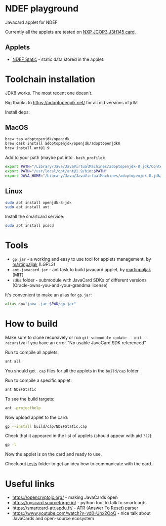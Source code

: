# NDEF playground

Javacard applet for NDEF

Currently all the applets are tested on [NXP JCOP3 J3H145 card](https://www.smartcardfocus.com/shop/ilp/id~879/nxp-j3h145-dual-interface-java-card-144k/p/index.shtml).

## Applets

- [NDEF Static](./docs/static.md) - static data stored in the applet.

# Toolchain installation

JDK8 works. The most recent one doesn't.

Big thanks to https://adoptopenjdk.net/ for all old versions of jdk!

Install deps:

## MacOS

```sh
brew tap adoptopenjdk/openjdk
brew cask install adoptopenjdk/openjdk/adoptopenjdk8
brew install ant@1.9
```

Add to your path (maybe put into `.bash_profile`):

```sh
export PATH="/Library/Java/JavaVirtualMachines/adoptopenjdk-8.jdk/Contents/Home/bin/:$PATH"
export PATH="/usr/local/opt/ant@1.9/bin:$PATH"
export JAVA_HOME="/Library/Java/JavaVirtualMachines/adoptopenjdk-8.jdk/Contents/Home"
```

## Linux

```sh
sudo apt install openjdk-8-jdk
sudo apt install ant
```

Install the smartcard service:

```sh
sudo apt install pcscd
```

# Tools

- `gp.jar` - a working and easy to use tool for applets management, by [martinpaljak](https://github.com/martinpaljak/GlobalPlatformPro) (LGPL3)
- `ant-javacard.jar` - ant task to build javacard applet, by [martinpaljak](https://github.com/martinpaljak/ant-javacard) (MIT)
- `sdks` folder - submodule with JavaCard SDKs of different versions (Oracle-owns-you-and-your-grandma license)

It's convenient to make an alias for `gp.jar`:

```sh
alias gp="java -jar $PWD/gp.jar"
```

# How to build

Make sure to clone recursively or run `git submodule update --init --recursive` if you have an error "No usable JavaCard SDK referenced"

Run to compile all applets:

```sh
ant all
```

You should get `.cap` files for all the applets in the `build/cap` folder.

Run to compile a specific applet:

```sh
ant NDEFStatic
```

To see the build targets:

```sh
ant -projecthelp
```

Now upload applet to the card:

```sh
gp --install build/cap/NDEFStatic.cap
```

Check that it appeared in the list of applets (should appear with aid `???`):

```sh
gp -l
```

Now the applet is on the card and ready to use.

Check out [tests](./tests/tests) folder to get an idea how to communicate with the card.

# Useful links

- https://opencryptojc.org/ - making JavaCards open
- https://pyscard.sourceforge.io/ - python tool to talk to smartcards
- https://smartcard-atr.apdu.fr/ - ATR (Answer To Reset) parser
- https://www.youtube.com/watch?v=vd0-Uhx2OoQ - nice talk about JavaCards and open-source ecosystem

